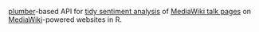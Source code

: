 [plumber](https://plumber.trestletech.com/)-based API for [tidy sentiment analysis](http://tidytextmining.com/sentiment.html) of [MediaWiki talk pages](https://www.mediawiki.org/wiki/Help:Talk_pages) on [MediaWiki](https://www.mediawiki.org/wiki/MediaWiki)-powered websites in R.
